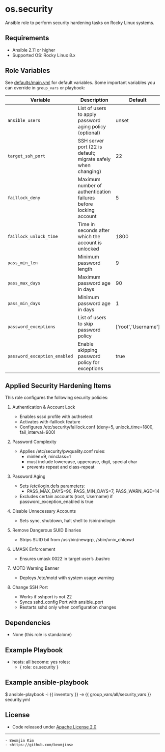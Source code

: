 # os.security
Ansible role to perform security hardening tasks on Rocky Linux systems.

## Requirements
- Ansible 2.11 or higher
- Supported OS: Rocky Linux 8.x

## Role Variables
See [defaults/main.yml](defaults/main.yml) for default variables.
Some important variables you can override in `group_vars` or playbook:

| Variable | Description | Default |
|----------|-------------|---------|
| `ansible_users` | List of users to apply password aging policy (optional) | unset |
| `target_ssh_port` | SSH server port (22 is default; migrate safely when changing) | 22 |
| `faillock_deny` | Maximum number of authentication failures before locking account | 5 |
| `faillock_unlock_time` | Time in seconds after which the account is unlocked | 1800 |
| `pass_min_len` | Minimum password length | 9 |
| `pass_max_days` | Maximum password age in days | 90 |
| `pass_min_days` | Minimum password age in days | 1 |
| `password_exceptions` | List of users to skip password policy | ['root','Username'] |
| `password_exception_enabled` | Enable skipping password policy for exceptions | true |

## Applied Security Hardening Items

This role configures the following security policies:

1. Authentication & Account Lock
   - Enables sssd profile with authselect
   - Activates with-faillock feature
   - Configures /etc/security/faillock.conf (deny=5, unlock_time=1800, fail_interval=900)

2. Password Complexity
   - Applies /etc/security/pwquality.conf rules:
     - minlen=9, minclass=1
     - must include lowercase, uppercase, digit, special char
     - prevents repeat and class-repeat

3. Password Aging
   - Sets /etc/login.defs parameters:
     - PASS_MAX_DAYS=90, PASS_MIN_DAYS=7, PASS_WARN_AGE=14
   - Excludes certain accounts (root, Username) if password_exception_enabled is true

4. Disable Unnecessary Accounts
   - Sets sync, shutdown, halt shell to /sbin/nologin

5. Remove Dangerous SUID Binaries
   - Strips SUID bit from /usr/bin/newgrp, /sbin/unix_chkpwd

6. UMASK Enforcement
   - Ensures umask 0022 in target user’s .bashrc

7. MOTD Warning Banner
   - Deploys /etc/motd with system usage warning

8. Change SSH Port
   - Works if sshport is not 22
   - Syncs sshd_config Port with ansible_port
   - Restarts sshd only when configuration changes

## Dependencies
- None (this role is standalone)

## Example Playbook
- hosts: all
  become: yes
  roles:
    - { role: os.security }

## Example ansible-playbook
$ ansible-playbook -i {{ inventory }} -e {{ group_vars/all/security_vars }} security.yml

## License
- Code released under [Apache License 2.0](LICENSE)

------------------------------------------

    - Beomjin Kim
    - <https://github.com/beomjins>
